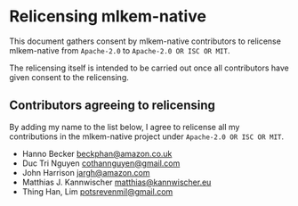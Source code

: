 # Relicensing mlkem-native

This document gathers consent by mlkem-native contributors to relicense
mlkem-native from `Apache-2.0` to `Apache-2.0 OR ISC OR MIT`.

The relicensing itself is intended to be carried out once all contributors
have given consent to the relicensing.

## Contributors agreeing to relicensing

By adding my name to the list below, I agree to relicense all my contributions
in the mlkem-native project under `Apache-2.0 OR ISC OR MIT`.

- Hanno Becker <beckphan@amazon.co.uk>
- Duc Tri Nguyen <cothannguyen@gmail.com>
- John Harrison <jargh@amazon.com>
- Matthias J. Kannwischer <matthias@kannwischer.eu>
- Thing Han, Lim <potsrevenmil@gmail.com>
